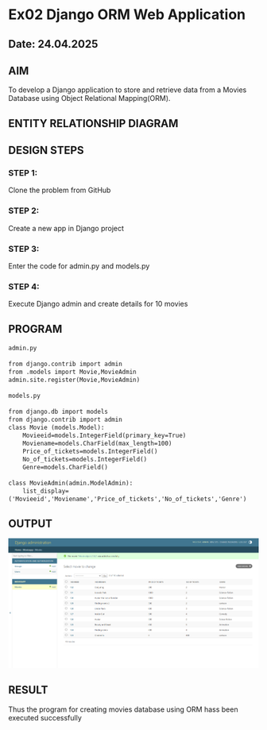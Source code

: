 # Ex02 Django ORM Web Application
## Date: 24.04.2025

## AIM
To develop a Django application to store and retrieve data from a Movies Database using Object Relational Mapping(ORM).

## ENTITY RELATIONSHIP DIAGRAM



## DESIGN STEPS

### STEP 1:
Clone the problem from GitHub

### STEP 2:
Create a new app in Django project

### STEP 3:
Enter the code for admin.py and models.py

### STEP 4:
Execute Django admin and create details for 10 movies

## PROGRAM
```
admin.py

from django.contrib import admin
from .models import Movie,MovieAdmin
admin.site.register(Movie,MovieAdmin)

models.py

from django.db import models
from django.contrib import admin
class Movie (models.Model):
    Movieeid=models.IntegerField(primary_key=True)
    Moviename=models.CharField(max_length=100)
    Price_of_tickets=models.IntegerField()
    No_of_tickets=models.IntegerField()
    Genre=models.CharField()
 
class MovieAdmin(admin.ModelAdmin):
    list_display=('Movieeid','Moviename','Price_of_tickets','No_of_tickets','Genre')

```



## OUTPUT

![alt text](<Screenshot 2025-04-23 170648.png>)



## RESULT
Thus the program for creating movies database using ORM hass been executed successfully
